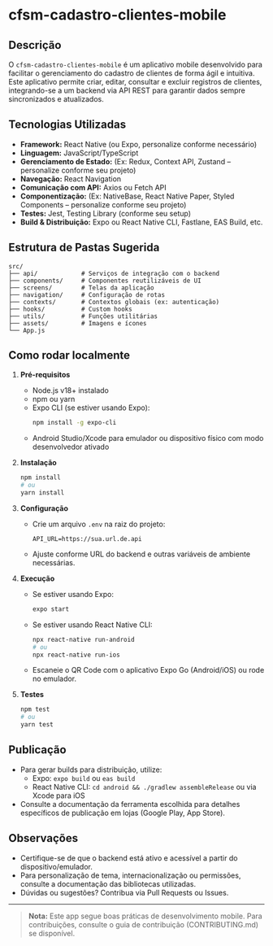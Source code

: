 # cfsm-cadastro-clientes-mobile

## Descrição

O `cfsm-cadastro-clientes-mobile` é um aplicativo mobile desenvolvido para facilitar o gerenciamento do cadastro de clientes de forma ágil e intuitiva. Este aplicativo permite criar, editar, consultar e excluir registros de clientes, integrando-se a um backend via API REST para garantir dados sempre sincronizados e atualizados.

## Tecnologias Utilizadas

- **Framework:** React Native (ou Expo, personalize conforme necessário)
- **Linguagem:** JavaScript/TypeScript
- **Gerenciamento de Estado:** (Ex: Redux, Context API, Zustand – personalize conforme seu projeto)
- **Navegação:** React Navigation
- **Comunicação com API:** Axios ou Fetch API
- **Componentização:** (Ex: NativeBase, React Native Paper, Styled Components – personalize conforme seu projeto)
- **Testes:** Jest, Testing Library (conforme seu setup)
- **Build & Distribuição:** Expo ou React Native CLI, Fastlane, EAS Build, etc.

## Estrutura de Pastas Sugerida

```
src/
├── api/            # Serviços de integração com o backend
├── components/     # Componentes reutilizáveis de UI
├── screens/        # Telas da aplicação
├── navigation/     # Configuração de rotas
├── contexts/       # Contextos globais (ex: autenticação)
├── hooks/          # Custom hooks
├── utils/          # Funções utilitárias
├── assets/         # Imagens e ícones
└── App.js
```

## Como rodar localmente

1. **Pré-requisitos**
   - Node.js v18+ instalado
   - npm ou yarn
   - Expo CLI (se estiver usando Expo): 
     ```bash
     npm install -g expo-cli
     ```
   - Android Studio/Xcode para emulador ou dispositivo físico com modo desenvolvedor ativado

2. **Instalação**
   ```bash
   npm install
   # ou
   yarn install
   ```

3. **Configuração**
   - Crie um arquivo `.env` na raiz do projeto:
     ```
     API_URL=https://sua.url.de.api
     ```
   - Ajuste conforme URL do backend e outras variáveis de ambiente necessárias.

4. **Execução**
   - Se estiver usando Expo:
     ```bash
     expo start
     ```
   - Se estiver usando React Native CLI:
     ```bash
     npx react-native run-android
     # ou
     npx react-native run-ios
     ```
   - Escaneie o QR Code com o aplicativo Expo Go (Android/iOS) ou rode no emulador.

5. **Testes**
   ```bash
   npm test
   # ou
   yarn test
   ```

## Publicação

- Para gerar builds para distribuição, utilize:
  - Expo: `expo build` ou `eas build`
  - React Native CLI: `cd android && ./gradlew assembleRelease` ou via Xcode para iOS
- Consulte a documentação da ferramenta escolhida para detalhes específicos de publicação em lojas (Google Play, App Store).

## Observações

- Certifique-se de que o backend está ativo e acessível a partir do dispositivo/emulador.
- Para personalização de tema, internacionalização ou permissões, consulte a documentação das bibliotecas utilizadas.
- Dúvidas ou sugestões? Contribua via Pull Requests ou Issues.

---

> **Nota:** Este app segue boas práticas de desenvolvimento mobile. Para contribuições, consulte o guia de contribuição (CONTRIBUTING.md) se disponível.
